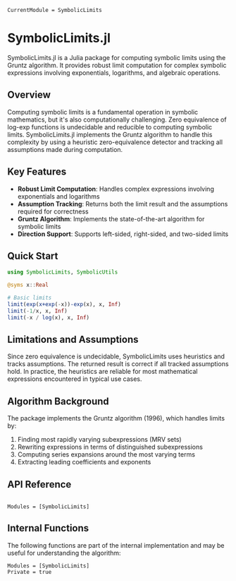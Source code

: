 ```@meta
CurrentModule = SymbolicLimits
```

# SymbolicLimits.jl

SymbolicLimits.jl is a Julia package for computing symbolic limits using the Gruntz algorithm. It provides robust limit computation for complex symbolic expressions involving exponentials, logarithms, and algebraic operations.

## Overview

Computing symbolic limits is a fundamental operation in symbolic mathematics, but it's also computationally challenging. Zero equivalence of log-exp functions is undecidable and reducible to computing symbolic limits. SymbolicLimits.jl implements the Gruntz algorithm to handle this complexity by using a heuristic zero-equivalence detector and tracking all assumptions made during computation.

## Key Features

- **Robust Limit Computation**: Handles complex expressions involving exponentials and logarithms
- **Assumption Tracking**: Returns both the limit result and the assumptions required for correctness
- **Gruntz Algorithm**: Implements the state-of-the-art algorithm for symbolic limits
- **Direction Support**: Supports left-sided, right-sided, and two-sided limits

## Quick Start

```julia
using SymbolicLimits, SymbolicUtils

@syms x::Real

# Basic limits
limit(exp(x+exp(-x))-exp(x), x, Inf)
limit(-1/x, x, Inf)
limit(-x / log(x), x, Inf)
```

## Limitations and Assumptions

Since zero equivalence is undecidable, SymbolicLimits uses heuristics and tracks assumptions. The returned result is correct if all tracked assumptions hold. In practice, the heuristics are reliable for most mathematical expressions encountered in typical use cases.

## Algorithm Background

The package implements the Gruntz algorithm (1996), which handles limits by:

1. Finding most rapidly varying subexpressions (MRV sets)
2. Rewriting expressions in terms of distinguished subexpressions  
3. Computing series expansions around the most varying terms
4. Extracting leading coefficients and exponents

## API Reference

```@index
```

```@autodocs
Modules = [SymbolicLimits]
```

## Internal Functions

The following functions are part of the internal implementation and may be useful for understanding the algorithm:

```@autodocs
Modules = [SymbolicLimits]
Private = true
```
